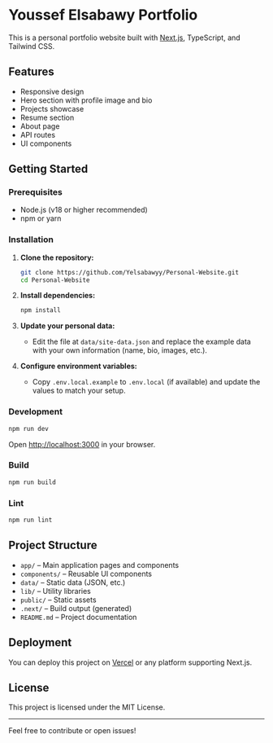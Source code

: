 # Youssef Elsabawy Portfolio

This is a personal portfolio website built with [Next.js](https://nextjs.org/), TypeScript, and Tailwind CSS.

## Features

- Responsive design
- Hero section with profile image and bio
- Projects showcase
- Resume section
- About page
- API routes
- UI components

## Getting Started

### Prerequisites

- Node.js (v18 or higher recommended)
- npm or yarn

### Installation

1. **Clone the repository:**
   ```sh
   git clone https://github.com/Yelsabawyy/Personal-Website.git
   cd Personal-Website
   ```

2. **Install dependencies:**
   ```sh
   npm install
   ```

3. **Update your personal data:**
   - Edit the file at `data/site-data.json` and replace the example data with your own information (name, bio, images, etc.).

4. **Configure environment variables:**
   - Copy `.env.local.example` to `.env.local` (if available) and update the values to match your setup.

### Development

```sh
npm run dev
```

Open [http://localhost:3000](http://localhost:3000) in your browser.

### Build

```sh
npm run build
```

### Lint

```sh
npm run lint
```

## Project Structure

- `app/` – Main application pages and components
- `components/` – Reusable UI components
- `data/` – Static data (JSON, etc.)
- `lib/` – Utility libraries
- `public/` – Static assets
- `.next/` – Build output (generated)
- `README.md` – Project documentation

## Deployment

You can deploy this project on [Vercel](https://vercel.com/) or any platform supporting Next.js.

## License

This project is licensed under the MIT License.

---

Feel free to contribute or open issues!